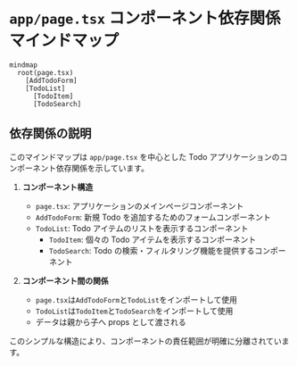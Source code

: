 # `app/page.tsx` コンポーネント依存関係マインドマップ

```mermaid
mindmap
  root(page.tsx)
    [AddTodoForm]
    [TodoList]
      [TodoItem]
      [TodoSearch]
```

## 依存関係の説明

このマインドマップは `app/page.tsx` を中心とした Todo アプリケーションのコンポーネント依存関係を示しています。

1. **コンポーネント構造**

   - `page.tsx`: アプリケーションのメインページコンポーネント
   - `AddTodoForm`: 新規 Todo を追加するためのフォームコンポーネント
   - `TodoList`: Todo アイテムのリストを表示するコンポーネント
     - `TodoItem`: 個々の Todo アイテムを表示するコンポーネント
     - `TodoSearch`: Todo の検索・フィルタリング機能を提供するコンポーネント

2. **コンポーネント間の関係**
   - `page.tsx`は`AddTodoForm`と`TodoList`をインポートして使用
   - `TodoList`は`TodoItem`と`TodoSearch`をインポートして使用
   - データは親から子へ props として渡される

このシンプルな構造により、コンポーネントの責任範囲が明確に分離されています。
